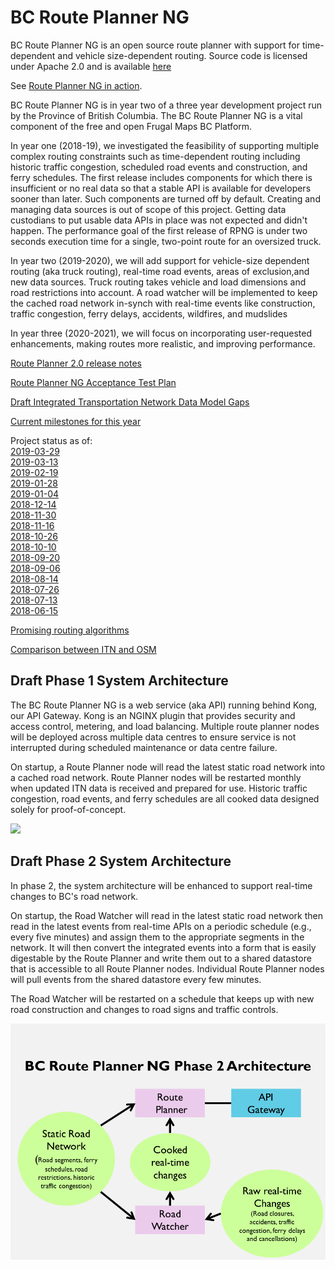 # BC Route Planner NG
BC Route Planner NG is an open source route planner with support for time-dependent and vehicle size-dependent routing. Source code is licensed under Apache 2.0 and is available [here](https://github.com/bcgov/ols-router)

See [Route Planner NG in action](http://office.refractions.net/~chodgson/gc/ols-demo/index.html?rt=tst).

BC Route Planner NG is in year two of a three year development project run by the Province of British Columbia. The BC Route Planner NG is a vital component of the free and open Frugal Maps BC Platform.

In year one (2018-19), we investigated the feasibility of supporting multiple complex routing constraints such as time-dependent routing including historic traffic congestion, scheduled road events and construction, and ferry schedules. The first release includes components for which there is insufficient or no real data so that a stable API is available for developers sooner than later. Such components are turned off by default. Creating and managing data sources is out of scope of this project. Getting data custodians to put usable data APIs in place was not expected and didn't happen. The performance goal of the first release of RPNG is under two seconds execution time for a single, two-point route for an oversized truck. 

In year two (2019-2020), we will add support for vehicle-size dependent routing (aka truck routing), real-time road events, areas of exclusion,and new data sources. Truck routing takes vehicle and load dimensions and road restrictions into account. A road watcher will be implemented to keep the cached road network in-synch with real-time events like construction, traffic congestion, ferry delays, accidents, wildfires, and mudslides

In year three (2020-2021), we will focus on incorporating user-requested enhancements, making routes more realistic, and improving performance.

[Route Planner 2.0 release notes](rpng-2.0-release-notes.md)

[Route Planner NG Acceptance Test Plan](rpng-atp.md)

[Draft Integrated Transportation Network Data Model Gaps](ITN-Data-Mode-Gaps.md)

[Current milestones for this year](https://github.com/bcgov/ols-router/milestones)

Project status as of:<br>
[2019-03-29](rpng-2019-status-16.md)<br>
[2019-03-13](rpng-2019-status-15.md)<br>
[2019-02-19](rpng-2019-status-14.md)<br>
[2019-01-28](rpng-2019-status-13.md)<br>
[2019-01-04](rpng-2019-status-12.md)<br>
[2018-12-14](rpng-2018-status-11.md)<br>
[2018-11-30](rpng-2018-status-10.md)<br>
[2018-11-16](rpng-2018-status-9.md)<br>
[2018-10-26](rpng-2018-status-8.md)<br>
[2018-10-10](rpng-2018-status-7.md)<br>
[2018-09-20](rpng-2018-status-6.md)<br>
[2018-09-06](rpng-2018-status-5.md)<br>
[2018-08-14](rpng-2018-status-4.md)<br>
[2018-07-26](rpng-2018-status-3.md)<br>
[2018-07-13](rpng-2018-status-2.md)<br>
[2018-06-15](rpng-2018-status-1.md)<br>

[Promising routing algorithms](https://github.com/bcgov/ols-router/issues/25)

[Comparison between ITN and OSM](osm-itn-stats.md)

## Draft Phase 1 System Architecture
The BC Route Planner NG is a web service (aka API) running behind Kong, our API Gateway. Kong is an NGINX plugin that provides security and access control, metering, and load balancing. Multiple route planner nodes will be deployed across multiple data centres to ensure service is not interrupted during scheduled maintenance or data centre failure.

On startup, a Route Planner node will read the latest static road network into a cached road network. Route Planner nodes will be restarted monthly when updated ITN data is received and prepared for use. Historic traffic congestion, road events, and ferry schedules are all cooked data designed solely for proof-of-concept.

![](https://github.com/bcgov/ols-router/blob/master/docs/BC-RPNG-Phase-1-Architecture.png)

## Draft Phase 2 System Architecture
In phase 2, the system architecture will be enhanced to support real-time changes to BC's road network.

On startup, the Road Watcher will read in the latest static road network then read in the latest events from real-time APIs on a periodic schedule (e.g., every five minutes) and assign them to the appropriate segments in the network. It will then convert the integrated events into a form that is easily digestable by the Route Planner and write them out to a shared datastore that is accessible to all Route Planner nodes.  Individual Route Planner nodes will pull events from the shared datastore every few minutes. 

The Road Watcher will be restarted on a schedule that keeps up with new road construction and changes to road signs and traffic controls.

![](BC-RPNG-Phase-2-Architecture.png)
